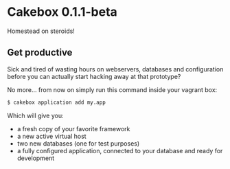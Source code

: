 # Cakebox 0.1.1-beta

Homestead on steroids!

## Get productive

Sick and tired of wasting hours on webservers, databases and configuration
before you can actually start hacking away at that prototype?

No more... from now on simply run this command inside your vagrant box:

```bash
$ cakebox application add my.app
```

Which will give you:

+ a fresh copy of your favorite framework
+ a new active virtual host
+ two new databases (one for test purposes)
+ a fully configured application, connected to your database and ready for
development
